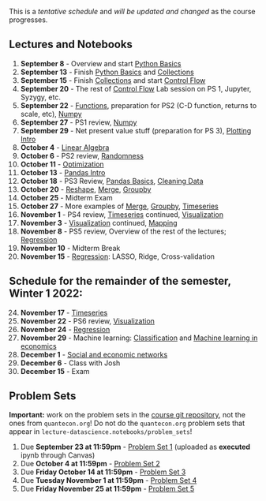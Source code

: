 This is a *tentative schedule* and *will be updated and changed* as the course progresses.

## Lectures and Notebooks
1. **September 8** - Overview and start [Python Basics](https://datascience.quantecon.org/python_fundamentals/basics.html)
2. **September 13** - Finish [Python Basics](https://datascience.quantecon.org/python_fundamentals/basics.html) and [Collections](https://datascience.quantecon.org/python_fundamentals/collections.html)
3. **September 15** - Finish [Collections](https://datascience.quantecon.org/python_fundamentals/collections.html) and start [Control Flow](https://datascience.quantecon.org/python_fundamentals/control_flow.html)
4. **September 20** - The rest of [Control Flow](https://datascience.quantecon.org/python_fundamentals/control_flow.html) Lab session on PS 1, Jupyter, Syzygy, etc. 
5. **September 22** - [Functions](https://datascience.quantecon.org/python_fundamentals/functions.html), preparation for PS2 (C-D function, returns to scale, etc), [Numpy](https://datascience.quantecon.org/scientific/numpy_arrays.html)
6. **September 27** - PS1 review, [Numpy](https://datascience.quantecon.org/scientific/numpy_arrays.html)
7. **September 29** - Net present value stuff (preparation for PS 3), [Plotting Intro](https://datascience.quantecon.org/scientific/plotting.html)
8. **October 4** - [Linear Algebra](https://datascience.quantecon.org/scientific/applied_linalg.html) 
9.  **October 6** - PS2 review, [Randomness](https://datascience.quantecon.org/scientific/randomness.html)
10. **October 11** - [Optimization](https://datascience.quantecon.org/scientific/optimization.html)
11. **October 13** - [Pandas Intro](https://datascience.quantecon.org/pandas/intro.html)
12. **October 18** - PS3 Review, [Pandas Basics](https://datascience.quantecon.org/pandas/basics.html), [Cleaning Data](https://datascience.quantecon.org/pandas/data_clean.html)
13. **October 20** - [Reshape](https://datascience.quantecon.org/pandas/reshape.html), [Merge](https://datascience.quantecon.org/pandas/merge.html), [Groupby](https://datascience.quantecon.org/pandas/groupby.html)
14. **October 25** - Midterm Exam
17. **October 27** - More examples of [Merge](https://datascience.quantecon.org/pandas/merge.html), [Groupby](https://datascience.quantecon.org/pandas/groupby.html), [Timeseries](https://datascience.quantecon.org/pandas/timeseries.html)
18. **November 1** - PS4 review, [Timeseries](https://datascience.quantecon.org/pandas/timeseries.html) continued, [Visualization](https://datascience.quantecon.org/applications/visualization_rules.html)
19. **November 3** - [Visualization](https://datascience.quantecon.org/applications/visualization_rules.html) continued, [Mapping](https://datascience.quantecon.org/applications/maps.html)
20. **November 8** - PS5 review, Overview of the rest of the lectures; [Regression](https://datascience.quantecon.org/applications/regression.html)
21. **November 10** - Midterm Break
22. **November 15** - [Regression](https://datascience.quantecon.org/applications/regression.html): LASSO, Ridge, Cross-validation

## Schedule for the remainder of the semester, Winter 1 2022:
24. **November 17** - [Timeseries](https://datascience.quantecon.org/pandas/timeseries.html)
25. **November 22** - PS6 review, [Visualization](https://datascience.quantecon.org/applications/visualization_rules.html)
26. **November 24** - [Regression](https://datascience.quantecon.org/applications/regression.html)
27. **November 29** - Machine learning: [Classification](https://datascience.quantecon.org/applications/classification.html) and [Machine learning in economics](https://datascience.quantecon.org/applications/ml_in_economics.html)
28. **December 1** - [Social and economic networks](https://github.com/doctor-phil/analyzing-economic-networks/blob/main/Analyzing_economic_networks.ipynb)
29. **December 6** - Class with Josh
30. **December 15** - Exam

## Problem Sets
**Important:** work on the problem sets in the [course git repository](https://github.com/ubcecon/ECON323_2022_Spring/tree/master/problem_sets), not the ones from `quantecon.org`! Do not do the `quantecon.org` problem sets that appear in `lecture-datascience.notebooks/problem_sets`!


1. Due **September 23 at 11:59pm** - [Problem Set 1](/problem_sets/problem_set_1.ipynb) (uploaded as **executed** ipynb through Canvas)
2. Due **October 4 at 11:59pm** - [Problem Set 2](/problem_sets/problem_set_2.ipynb)
3. Due **Friday October 14 at 11:59pm** - [Problem Set 3](problem_sets/problem_set_3.ipynb)
4. Due **Tuesday November 1 at 11:59pm** - [Problem Set 4](problem_sets/problem_set_4.ipynb)
5. Due **Friday November 25 at 11:59pm** - [Problem Set 5](problem_sets/problem_set_5.ipynb)
